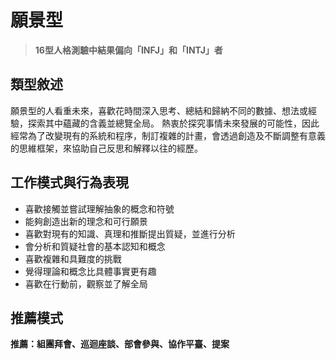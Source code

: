 # 願景型
> **16型人格測驗中結果偏向「INFJ」和「INTJ」者** 

## 類型敘述
願景型的人看重未來，喜歡花時間深入思考、總結和歸納不同的數據、想法或經驗，探索其中蘊藏的含義並總覽全局。
熱衷於探究事情未來發展的可能性，因此經常為了改變現有的系統和程序，制訂複雜的計畫，會透過創造及不斷調整有意義的思維框架，來協助自己反思和解釋以往的經歷。


## 工作模式與行為表現
+ 喜歡接觸並嘗試理解抽象的概念和符號
+ 能夠創造出新的理念和可行願景
+ 喜歡對現有的知識、真理和推斷提出質疑，並進行分析
+ 會分析和質疑社會的基本認知和概念
+ 喜歡複雜和具難度的挑戰
+ 覺得理論和概念比具體事實更有趣
+ 喜歡在行動前，觀察並了解全局


## 推薦模式
**推薦：組團拜會、巡迴座談、部會參與、協作平臺、提案**
